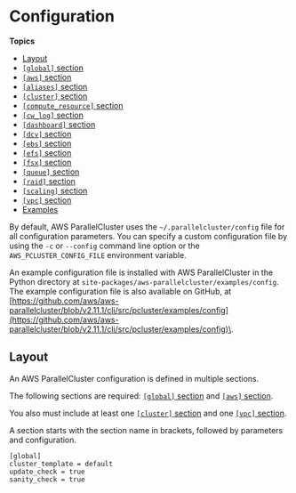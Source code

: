# Configuration<a name="configuration"></a>

**Topics**
+ [Layout](#layout)
+ [`[global]` section](global.md)
+ [`[aws]` section](aws.md)
+ [`[aliases]` section](aliases.md)
+ [`[cluster]` section](cluster-definition.md)
+ [`[compute_resource]` section](compute-resource-section.md)
+ [`[cw_log]` section](cw-log-section.md)
+ [`[dashboard]` section](dashboard-section.md)
+ [`[dcv]` section](dcv-section.md)
+ [`[ebs]` section](ebs-section.md)
+ [`[efs]` section](efs-section.md)
+ [`[fsx]` section](fsx-section.md)
+ [`[queue]` section](queue-section.md)
+ [`[raid]` section](raid-section.md)
+ [`[scaling]` section](scaling-section.md)
+ [`[vpc]` section](vpc-section.md)
+ [Examples](examples.md)

By default, AWS ParallelCluster uses the `~/.parallelcluster/config` file for all configuration parameters\. You can specify a custom configuration file by using the `-c` or `--config` command line option or the `AWS_PCLUSTER_CONFIG_FILE` environment variable\.

An example configuration file is installed with AWS ParallelCluster in the Python directory at `site-packages/aws-parallelcluster/examples/config`\. The example configuration file is also available on GitHub, at [https://github.com/aws/aws-parallelcluster/blob/v2.11.1/cli/src/pcluster/examples/config](https://github.com/aws/aws-parallelcluster/blob/v2.11.1/cli/src/pcluster/examples/config)\.

## Layout<a name="layout"></a>

An AWS ParallelCluster configuration is defined in multiple sections\.

The following sections are required: [`[global]` section](global.md) and [`[aws]` section](aws.md)\.

You also must include at least one [`[cluster]` section](cluster-definition.md) and one [`[vpc]` section](vpc-section.md)\.

A section starts with the section name in brackets, followed by parameters and configuration\.

```
[global]
cluster_template = default
update_check = true
sanity_check = true
```